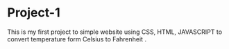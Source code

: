# Project-1
This is my first project to simple website using CSS, HTML, JAVASCRIPT to convert temperature form Celsius to Fahrenheit .

